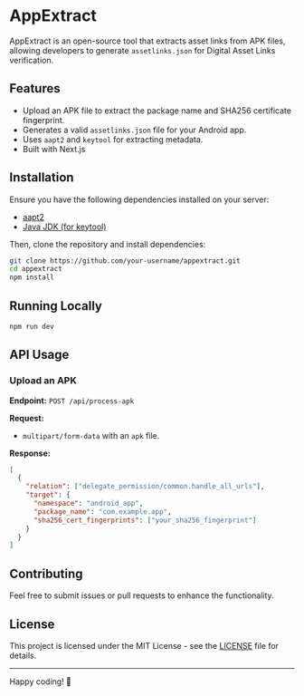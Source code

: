 # AppExtract

AppExtract is an open-source tool that extracts asset links from APK files, allowing developers to generate `assetlinks.json` for Digital Asset Links verification.

## Features
- Upload an APK file to extract the package name and SHA256 certificate fingerprint.
- Generates a valid `assetlinks.json` file for your Android app.
- Uses `aapt2` and `keytool` for extracting metadata.
- Built with Next.js

## Installation

Ensure you have the following dependencies installed on your server:
- [aapt2](https://developer.android.com/studio/command-line/aapt2)
- [Java JDK (for keytool)](https://www.oracle.com/java/technologies/javase-downloads.html)

Then, clone the repository and install dependencies:

```sh
git clone https://github.com/your-username/appextract.git
cd appextract
npm install
```

## Running Locally

```sh
npm run dev
```

## API Usage

### Upload an APK

**Endpoint:** `POST /api/process-apk`

**Request:**
- `multipart/form-data` with an `apk` file.

**Response:**
```json
[
  {
    "relation": ["delegate_permission/common.handle_all_urls"],
    "target": {
      "namespace": "android_app",
      "package_name": "com.example.app",
      "sha256_cert_fingerprints": ["your_sha256_fingerprint"]
    }
  }
]
```

## Contributing

Feel free to submit issues or pull requests to enhance the functionality.

## License

This project is licensed under the MIT License - see the [LICENSE](LICENSE) file for details.

---

Happy coding! 🚀


